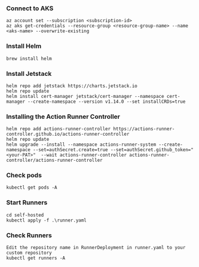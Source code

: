 
### Connect to AKS
```shell
az account set --subscription <subscription-id>
az aks get-credentials --resource-group <resource-group-name> --name <aks-name> --overwrite-existing
```

### Install Helm
```shell
brew install helm

```

### Install Jetstack
```shell
helm repo add jetstack https://charts.jetstack.io
helm repo update
helm install cert-manager jetstack/cert-manager --namespace cert-manager --create-namespace --version v1.14.0 --set installCRDs=true

```

### Installing the Action Runner Controller
```shell
helm repo add actions-runner-controller https://actions-runner-controller.github.io/actions-runner-controller
helm repo update
helm upgrade --install --namespace actions-runner-system --create-namespace --set=authSecret.create=true --set=authSecret.github_token="<your-PAT>"  --wait actions-runner-controller actions-runner-controller/actions-runner-controller
```

### Check pods
```shell
kubectl get pods -A

```

### Start Runners
```shell
cd self-hosted
kubectl apply -f .\runner.yaml

```

### Check Runners
```shell
Edit the repository name in RunnerDeployment in runner.yaml to your custom repository
kubectl get runners -A
```
